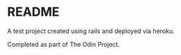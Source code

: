 # README

A test project created using rails and deployed via heroku.

Completed as part of The Odin Project.

